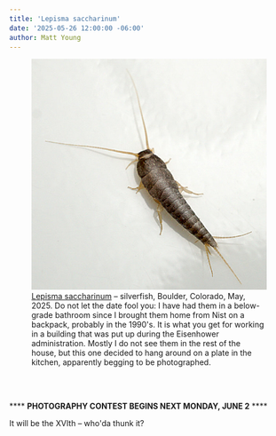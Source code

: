 ```yaml
---
title: 'Lepisma saccharinum'
date: '2025-05-26 12:00:00 -06:00'
author: Matt Young
---
```


<figure>
<img src="/uploads/2025/DSC05981_Silverfish_600.jpg" alt="Silverfish"/>
<figcaption><a href="https://en.wikipedia.org/wiki/Silverfish">Lepisma saccharinum</a> &ndash; silverfish, Boulder, Colorado, May, 2025. Do not let the date fool you: I have had them in a below-grade bathroom since I brought them home from Nist on a backpack, probably in the 1990's. It is what you get for working in a building that was put up during the Eisenhower administration. Mostly I do not see them in the rest of the house, but this one decided to hang around on a plate in the kitchen, apparently begging to be photographed.
</figcaption>
</figure>
<br/><br/>

**** <STRONG>PHOTOGRAPHY CONTEST BEGINS NEXT MONDAY, JUNE 2</STRONG> ****

It will be the XVIth &ndash; who'da thunk it?
